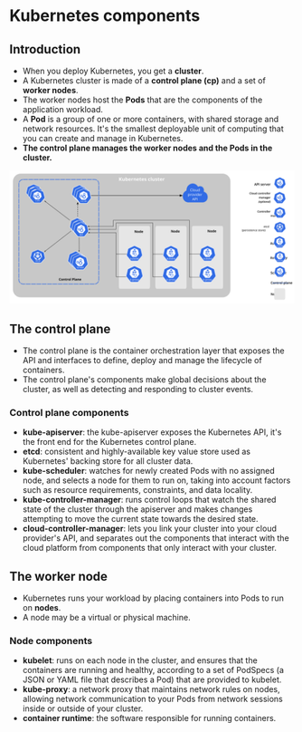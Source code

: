 # Kubernetes components

## Introduction

- When you deploy Kubernetes, you get a **cluster**.
- A Kubernetes cluster is made of a **control plane (cp)** and a set of **worker nodes**.
- The worker nodes host the **Pods** that are the components of the application workload.
- A **Pod** is a group of one or more containers, with shared storage and network resources. It's the smallest deployable unit of computing that you can create and manage in Kubernetes.
- **The control plane manages the worker nodes and the Pods in the cluster.**

![Components](../../media/components-of-kubernetes.svg)

## The control plane

- The control plane is the container orchestration layer that exposes the API and interfaces to define, deploy and manage the lifecycle of containers.
- The control plane's components make global decisions about the cluster, as well as detecting and responding to cluster events.

### Control plane components

- **kube-apiserver**: the kube-apiserver exposes the Kubernetes API, it's the front end for the Kubernetes control plane.
- **etcd**: consistent and highly-available key value store used as Kubernetes' backing store for all cluster data.
- **kube-scheduler**: watches for newly created Pods with no assigned node, and selects a node for them to run on, taking into account factors such as resource requirements, constraints, and data locality.
- **kube-controller-manager**: runs control loops that watch the shared state of the cluster through the apiserver and makes changes attempting to move the current state towards the desired state.
- **cloud-controller-manager**: lets you link your cluster into your cloud provider's API, and separates out the components that interact with the cloud platform from components that only interact with your cluster.

## The worker node

- Kubernetes runs your workload by placing containers into Pods to run on **nodes**.
- A node may be a virtual or physical machine.

### Node components

- **kubelet**: runs on each node in the cluster, and ensures that the containers are running and healthy, according to a set of PodSpecs (a JSON or YAML file that describes a Pod) that are provided to kubelet.
- **kube-proxy**: a network proxy that maintains network rules on nodes, allowing network communication to your Pods from network sessions inside or outside of your cluster.
- **container runtime**: the software responsible for running containers.
